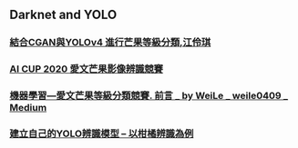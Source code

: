 ## Darknet and YOLO
### [結合CGAN與YOLOv4 進行芒果等級分類,江伶琪](https://github.com/jumbokh/Computer-Vision/blob/main/docs/%E7%B5%90%E5%90%88CGAN%E8%88%87YOLOv4%20%E9%80%B2%E8%A1%8C%E8%8A%92%E6%9E%9C%E7%AD%89%E7%B4%9A%E5%88%86%E9%A1%9E.pdf)
### [AI CUP 2020 愛文芒果影像辨識競賽](https://github.com/jumbokh/Computer-Vision/blob/main/docs/AI%20CUP%202020%20%E6%84%9B%E6%96%87%E8%8A%92%E6%9E%9C%E5%BD%B1%E5%83%8F%E8%BE%A8%E8%AD%98%E7%AB%B6%E8%B3%BD.pdf)
### [機器學習—愛文芒果等級分類競賽. 前言 _ by WeiLe _ weile0409 _ Medium](https://github.com/jumbokh/Computer-Vision/blob/main/docs/%E6%A9%9F%E5%99%A8%E5%AD%B8%E7%BF%92%E2%80%94%E6%84%9B%E6%96%87%E8%8A%92%E6%9E%9C%E7%AD%89%E7%B4%9A%E5%88%86%E9%A1%9E%E7%AB%B6%E8%B3%BD.%20%E5%89%8D%E8%A8%80%20_%20by%20WeiLe%20_%20weile0409%20_%20Medium.pdf)
### [建立自己的YOLO辨識模型 – 以柑橘辨識為例](https://chtseng.wordpress.com/2018/09/01/%E5%BB%BA%E7%AB%8B%E8%87%AA%E5%B7%B1%E7%9A%84yolo%E8%BE%A8%E8%AD%98%E6%A8%A1%E5%9E%8B-%E4%BB%A5%E6%9F%91%E6%A9%98%E8%BE%A8%E8%AD%98%E7%82%BA%E4%BE%8B/)
